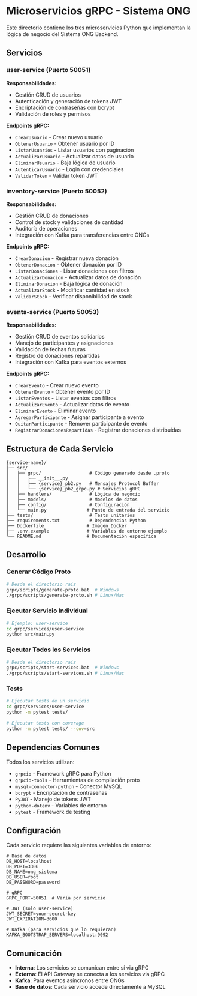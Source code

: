 # Microservicios gRPC - Sistema ONG

Este directorio contiene los tres microservicios Python que implementan la lógica de negocio del Sistema ONG Backend.

## Servicios

### user-service (Puerto 50051)
**Responsabilidades:**
- Gestión CRUD de usuarios
- Autenticación y generación de tokens JWT
- Encriptación de contraseñas con bcrypt
- Validación de roles y permisos

**Endpoints gRPC:**
- `CrearUsuario` - Crear nuevo usuario
- `ObtenerUsuario` - Obtener usuario por ID
- `ListarUsuarios` - Listar usuarios con paginación
- `ActualizarUsuario` - Actualizar datos de usuario
- `EliminarUsuario` - Baja lógica de usuario
- `AutenticarUsuario` - Login con credenciales
- `ValidarToken` - Validar token JWT

### inventory-service (Puerto 50052)
**Responsabilidades:**
- Gestión CRUD de donaciones
- Control de stock y validaciones de cantidad
- Auditoría de operaciones
- Integración con Kafka para transferencias entre ONGs

**Endpoints gRPC:**
- `CrearDonacion` - Registrar nueva donación
- `ObtenerDonacion` - Obtener donación por ID
- `ListarDonaciones` - Listar donaciones con filtros
- `ActualizarDonacion` - Actualizar datos de donación
- `EliminarDonacion` - Baja lógica de donación
- `ActualizarStock` - Modificar cantidad en stock
- `ValidarStock` - Verificar disponibilidad de stock

### events-service (Puerto 50053)
**Responsabilidades:**
- Gestión CRUD de eventos solidarios
- Manejo de participantes y asignaciones
- Validación de fechas futuras
- Registro de donaciones repartidas
- Integración con Kafka para eventos externos

**Endpoints gRPC:**
- `CrearEvento` - Crear nuevo evento
- `ObtenerEvento` - Obtener evento por ID
- `ListarEventos` - Listar eventos con filtros
- `ActualizarEvento` - Actualizar datos de evento
- `EliminarEvento` - Eliminar evento
- `AgregarParticipante` - Asignar participante a evento
- `QuitarParticipante` - Remover participante de evento
- `RegistrarDonacionesRepartidas` - Registrar donaciones distribuidas

## Estructura de Cada Servicio

```
{service-name}/
├── src/
│   ├── grpc/                  # Código generado desde .proto
│   │   ├── __init__.py
│   │   ├── {service}_pb2.py   # Mensajes Protocol Buffer
│   │   └── {service}_pb2_grpc.py # Servicios gRPC
│   ├── handlers/              # Lógica de negocio
│   ├── models/                # Modelos de datos
│   ├── config/                # Configuración
│   └── main.py               # Punto de entrada del servicio
├── tests/                     # Tests unitarios
├── requirements.txt           # Dependencias Python
├── Dockerfile                # Imagen Docker
├── .env.example              # Variables de entorno ejemplo
└── README.md                 # Documentación específica
```

## Desarrollo

### Generar Código Proto
```bash
# Desde el directorio raíz
grpc/scripts/generate-proto.bat  # Windows
./grpc/scripts/generate-proto.sh # Linux/Mac
```

### Ejecutar Servicio Individual
```bash
# Ejemplo: user-service
cd grpc/services/user-service
python src/main.py
```

### Ejecutar Todos los Servicios
```bash
# Desde el directorio raíz
grpc/scripts/start-services.bat  # Windows
./grpc/scripts/start-services.sh # Linux/Mac
```

### Tests
```bash
# Ejecutar tests de un servicio
cd grpc/services/user-service
python -m pytest tests/

# Ejecutar tests con coverage
python -m pytest tests/ --cov=src
```

## Dependencias Comunes

Todos los servicios utilizan:
- `grpcio` - Framework gRPC para Python
- `grpcio-tools` - Herramientas de compilación proto
- `mysql-connector-python` - Conector MySQL
- `bcrypt` - Encriptación de contraseñas
- `PyJWT` - Manejo de tokens JWT
- `python-dotenv` - Variables de entorno
- `pytest` - Framework de testing

## Configuración

Cada servicio requiere las siguientes variables de entorno:

```env
# Base de datos
DB_HOST=localhost
DB_PORT=3306
DB_NAME=ong_sistema
DB_USER=root
DB_PASSWORD=password

# gRPC
GRPC_PORT=50051  # Varía por servicio

# JWT (solo user-service)
JWT_SECRET=your-secret-key
JWT_EXPIRATION=3600

# Kafka (para servicios que lo requieran)
KAFKA_BOOTSTRAP_SERVERS=localhost:9092
```

## Comunicación

- **Interna**: Los servicios se comunican entre sí via gRPC
- **Externa**: El API Gateway se conecta a los servicios via gRPC
- **Kafka**: Para eventos asíncronos entre ONGs
- **Base de datos**: Cada servicio accede directamente a MySQL